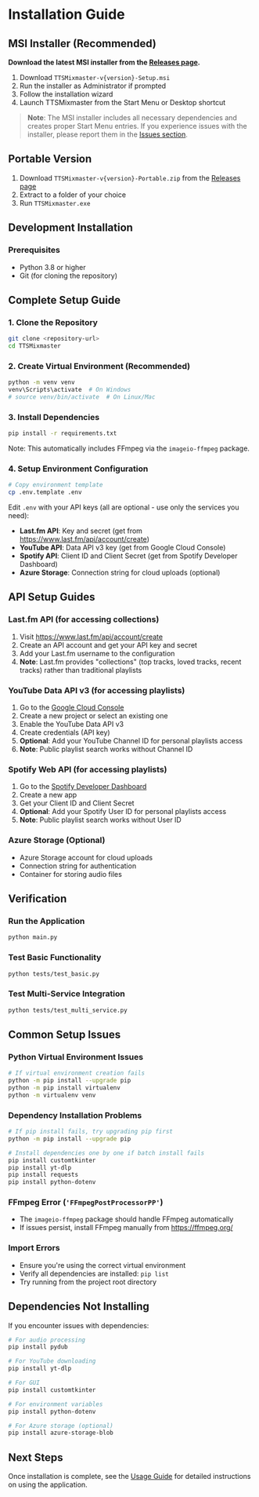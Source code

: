 # Installation Guide

## MSI Installer (Recommended)

**Download the latest MSI installer from the [Releases page](https://github.com/MWGMorningwood/TTSMixmaster/releases).**

1. Download `TTSMixmaster-v{version}-Setup.msi`
2. Run the installer as Administrator if prompted
3. Follow the installation wizard
4. Launch TTSMixmaster from the Start Menu or Desktop shortcut

> **Note**: The MSI installer includes all necessary dependencies and creates proper Start Menu entries. If you experience issues with the installer, please report them in the [Issues section](https://github.com/MWGMorningwood/TTSMixmaster/issues).

## Portable Version

1. Download `TTSMixmaster-v{version}-Portable.zip` from the [Releases page](https://github.com/MWGMorningwood/TTSMixmaster/releases)
2. Extract to a folder of your choice
3. Run `TTSMixmaster.exe`

## Development Installation

### Prerequisites
- Python 3.8 or higher
- Git (for cloning the repository)

## Complete Setup Guide

### 1. Clone the Repository
```bash
git clone <repository-url>
cd TTSMixmaster
```

### 2. Create Virtual Environment (Recommended)
```bash
python -m venv venv
venv\Scripts\activate  # On Windows
# source venv/bin/activate  # On Linux/Mac
```

### 3. Install Dependencies
```bash
pip install -r requirements.txt
```
Note: This automatically includes FFmpeg via the `imageio-ffmpeg` package.

### 4. Setup Environment Configuration
```bash
# Copy environment template
cp .env.template .env
```

Edit `.env` with your API keys (all are optional - use only the services you need):
- **Last.fm API**: Key and secret (get from https://www.last.fm/api/account/create)
- **YouTube API**: Data API v3 key (get from Google Cloud Console)
- **Spotify API**: Client ID and Client Secret (get from Spotify Developer Dashboard)
- **Azure Storage**: Connection string for cloud uploads (optional)

## API Setup Guides

### Last.fm API (for accessing collections)
1. Visit https://www.last.fm/api/account/create
2. Create an API account and get your API key and secret
3. Add your Last.fm username to the configuration
4. **Note**: Last.fm provides "collections" (top tracks, loved tracks, recent tracks) rather than traditional playlists

### YouTube Data API v3 (for accessing playlists)
1. Go to the [Google Cloud Console](https://console.cloud.google.com/)
2. Create a new project or select an existing one
3. Enable the YouTube Data API v3
4. Create credentials (API key)
5. **Optional**: Add your YouTube Channel ID for personal playlists access
6. **Note**: Public playlist search works without Channel ID

### Spotify Web API (for accessing playlists)
1. Go to the [Spotify Developer Dashboard](https://developer.spotify.com/dashboard/)
2. Create a new app
3. Get your Client ID and Client Secret
4. **Optional**: Add your Spotify User ID for personal playlists access
5. **Note**: Public playlist search works without User ID

### Azure Storage (Optional)
- Azure Storage account for cloud uploads
- Connection string for authentication
- Container for storing audio files

## Verification

### Run the Application
```bash
python main.py
```

### Test Basic Functionality
```bash
python tests/test_basic.py
```

### Test Multi-Service Integration
```bash
python tests/test_multi_service.py
```

## Common Setup Issues

### Python Virtual Environment Issues
```bash
# If virtual environment creation fails
python -m pip install --upgrade pip
python -m pip install virtualenv
python -m virtualenv venv
```

### Dependency Installation Problems
```bash
# If pip install fails, try upgrading pip first
python -m pip install --upgrade pip

# Install dependencies one by one if batch install fails
pip install customtkinter
pip install yt-dlp
pip install requests
pip install python-dotenv
```

### FFmpeg Error (`'FFmpegPostProcessorPP'`)
- The `imageio-ffmpeg` package should handle FFmpeg automatically
- If issues persist, install FFmpeg manually from https://ffmpeg.org/

### Import Errors
- Ensure you're using the correct virtual environment
- Verify all dependencies are installed: `pip list`
- Try running from the project root directory

## Dependencies Not Installing
If you encounter issues with dependencies:
```bash
# For audio processing
pip install pydub

# For YouTube downloading
pip install yt-dlp

# For GUI
pip install customtkinter

# For environment variables
pip install python-dotenv

# For Azure storage (optional)
pip install azure-storage-blob
```

## Next Steps
Once installation is complete, see the [Usage Guide](USAGE.md) for detailed instructions on using the application.
